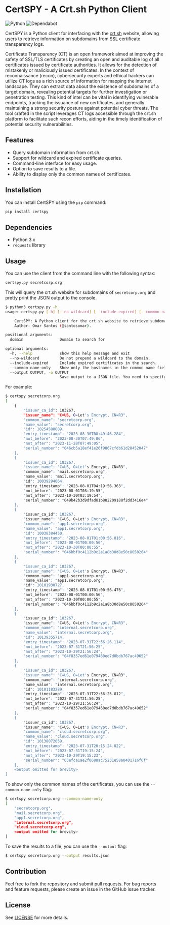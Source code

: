 # CertSPY - A Crt.sh Python Client
![Python](https://img.shields.io/badge/python-3670A0?style=for-the-badge&logo=python&logoColor=ffdd54) ![Dependabot](https://img.shields.io/badge/dependabot-025E8C?style=for-the-badge&logo=dependabot&logoColor=white)

CertSPY is a Python client for interfacing with the [crt.sh](https://crt.sh/) website, allowing users to retrieve information on subdomains from SSL certificate transparency logs.

Certificate Transparency (CT) is an open framework aimed at improving the safety of SSL/TLS certificates by creating an open and auditable log of all certificates issued by certificate authorities. It allows for the detection of mistakenly or maliciously issued certificates. In the context of reconnaissance (recon), cybersecurity experts and ethical hackers can utilize CT logs as a rich source of information for mapping the internet landscape. They can extract data about the existence of subdomains of a target domain, revealing potential targets for further investigation or penetration testing. This kind of intel can be vital in identifying vulnerable endpoints, tracking the issuance of new certificates, and generally maintaining a strong security posture against potential cyber threats. The tool crafted in the script leverages CT logs accessible through the crt.sh platform to facilitate such recon efforts, aiding in the timely identification of potential security vulnerabilities.

## Features

- Query subdomain information from crt.sh.
- Support for wildcard and expired certificate queries.
- Command-line interface for easy usage.
- Option to save results to a file.
- Ability to display only the common names of certificates.


## Installation

You can install CertSPY using the `pip` command:

```sh
pip install certspy
```

## Dependencies

- Python 3.x
- `requests` library

## Usage

You can use the client from the command line with the following syntax:

```sh
certspy.py secretcorp.org
```

This will query the crt.sh website for subdomains of `secretcorp.org` and pretty print the JSON output to the console.

```sh
$ python3 certspy.py -h
usage: certspy.py [-h] [--no-wildcard] [--include-expired] [--common-name-only] [--output OUTPUT] domain

    CertSPY: A Python client for the crt.sh website to retrieve subdomains information.
    Author: Omar Santos (@santosomar).

positional arguments:
  domain                Domain to search for

optional arguments:
  -h, --help            show this help message and exit
  --no-wildcard         Do not prepend a wildcard to the domain.
  --include-expired     Include expired certificates in the search.
  --common-name-only    Show only the hostnames in the common name field of the certificate.
  --output OUTPUT, -o OUTPUT
                        Save output to a JSON file. You need to specify the path and name of the output file.
```

For example:

```sh
$ certspy secretcorp.org
[
    {
        "issuer_ca_id": 183267,
        "issuer_name": "C=US, O=Let's Encrypt, CN=R3",
        "common_name": "secretcorp.org",
        "name_value": "secretcorp.org",
        "id": 10254588889,
        "entry_timestamp": "2023-08-30T08:49:46.284",
        "not_before": "2023-08-30T07:49:06",
        "not_after": "2023-11-28T07:49:05",
        "serial_number": "046cb5a18ef41e26f9867cfdb61d28452047"
    },
    {
        "issuer_ca_id": 183267,
        "issuer_name": "C=US, O=Let's Encrypt, CN=R3",
        "common_name": "mail.secretcorp.org",
        "name_value": "mail.secretcorp.org",
        "id": 10039294064,
        "entry_timestamp": "2023-08-01T04:19:56.363",
        "not_before": "2023-08-01T03:19:55",
        "not_after": "2023-10-30T03:19:54",
        "serial_number": "049b42b3d9dfad81b882209188f2dd3416e4"
    },
    {
        "issuer_ca_id": 183267,
        "issuer_name": "C=US, O=Let's Encrypt, CN=R3",
        "common_name": "app1.secretcorp.org",
        "name_value": "app1.secretcorp.org",
        "id": 10038384450,
        "entry_timestamp": "2023-08-01T01:00:56.816",
        "not_before": "2023-08-01T00:00:56",
        "not_after": "2023-10-30T00:00:55",
        "serial_number": "046bbf0c4112b9c2a1a8b30d8e50c8050264"
    },
    {
        "issuer_ca_id": 183267,
        "issuer_name": "C=US, O=Let's Encrypt, CN=R3",
        "common_name": "app1.secretcorp.org",
        "name_value": "app1.secretcorp.org",
        "id": 10101930727,
        "entry_timestamp": "2023-08-01T01:00:56.476",
        "not_before": "2023-08-01T00:00:56",
        "not_after": "2023-10-30T00:00:55",
        "serial_number": "046bbf0c4112b9c2a1a8b30d8e50c8050264"
    },
    {
        "issuer_ca_id": 183267,
        "issuer_name": "C=US, O=Let's Encrypt, CN=R3",
        "common_name": "internal.secretcorp.org",
        "name_value": "internal.secretcorp.org",
        "id": 10139355714,
        "entry_timestamp": "2023-07-31T22:56:26.114",
        "not_before": "2023-07-31T21:56:25",
        "not_after": "2023-10-29T21:56:24",
        "serial_number": "04f8357ed61e079460ed7d0bdb767ac49652"
    },
    {
        "issuer_ca_id": 183267,
        "issuer_name": "C=US, O=Let's Encrypt, CN=R3",
        "common_name": "internal.secretcorp.org",
        "name_value": "internal.secretcorp.org",
        "id": 10101183289,
        "entry_timestamp": "2023-07-31T22:56:25.812",
        "not_before": "2023-07-31T21:56:25",
        "not_after": "2023-10-29T21:56:24",
        "serial_number": "04f8357ed61e079460ed7d0bdb767ac49652"
    },
    {
        "issuer_ca_id": 183267,
        "issuer_name": "C=US, O=Let's Encrypt, CN=R3",
        "common_name": "cloud.secretcorp.org",
        "name_value": "cloud.secretcorp.org",
        "id": 10138072059,
        "entry_timestamp": "2023-07-31T20:15:24.822",
        "not_before": "2023-07-31T19:15:24",
        "not_after": "2023-10-29T19:15:23",
        "serial_number": "03efca1ae2f0688ac75231e58a0401716f0f"
    },
    <output omitted for brevity>
]
```

To show only the common names of the certificates, you can use the `--common-name-only` flag:

```sh
$ certspy secretcorp.org --common-name-only
[
    "secretcorp.org",
    "mail.secretcorp.org",
    "app1.secretcorp.org",
    "internal.secretcorp.org",
    "cloud.secretcorp.org",
    <output omitted for brevity>
]
```

To save the results to a file, you can use the `--output` flag:

```sh
$ certspy secretcorp.org --output results.json
```


## Contribution

Feel free to fork the repository and submit pull requests. For bug reports and feature requests, please create an issue in the GitHub issue tracker.

## License

See [LICENSE](LICENSE) for more details.

